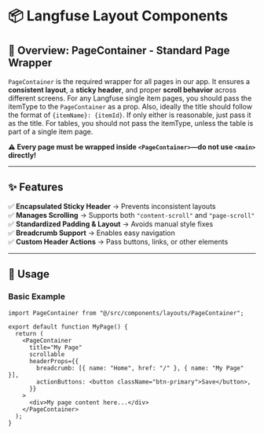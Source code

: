 # 📦 Langfuse Layout Components

## 📌 Overview: PageContainer - Standard Page Wrapper

`PageContainer` is the required wrapper for all pages in our app. It ensures a **consistent layout**, a **sticky header**, and proper **scroll behavior** across different screens.
For any Langfuse single item pages, you should pass the itemType to the `PageContainer` as a prop. Also, ideally the title should follow the format of `{itemName}: {itemId}`. If only either is reasonable, just pass it as the title. For tables, you should not pass the itemType, unless the table is part of a single item page.

**⚠️ Every page must be wrapped inside `<PageContainer>`—do not use `<main>` directly!**

---

## ✨ Features

✅ **Encapsulated Sticky Header** → Prevents inconsistent layouts  
✅ **Manages Scrolling** → Supports both `"content-scroll"` and `"page-scroll"`  
✅ **Standardized Padding & Layout** → Avoids manual style fixes  
✅ **Breadcrumb Support** → Enables easy navigation  
✅ **Custom Header Actions** → Pass buttons, links, or other elements

---

## 🚀 Usage

### **Basic Example**

```tsx
import PageContainer from "@/src/components/layouts/PageContainer";

export default function MyPage() {
  return (
    <PageContainer
      title="My Page"
      scrollable
      headerProps={{
        breadcrumb: [{ name: "Home", href: "/" }, { name: "My Page" }],
        actionButtons: <button className="btn-primary">Save</button>,
      }}
    >
      <div>My page content here...</div>
    </PageContainer>
  );
}
```
